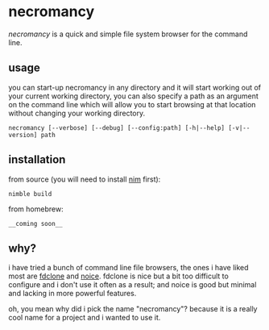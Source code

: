# necromancy

_necromancy_ is a quick and simple file system browser for the command line.


## usage

you can start-up necromancy in any directory and it will start working out of your current working directory, you can also specify a path as an argument on the command line which will allow you to start browsing at that location without changing your working directory.

```
necromancy [--verbose] [--debug] [--config:path] [-h|--help] [-v|--version] path
```

## installation

from source (you will need to install [nim](http://nim-lang.com/) first):
```
nimble build
```

from homebrew:
```
__coming soon__
```

## why?

i have tried a bunch of command line file browsers, the ones i have liked most are [fdclone](http://hp.vector.co.jp/authors/VA012337/soft/fd/) and [noice](http://git.2f30.org/noice/). fdclone is nice but a bit too difficult to configure and i don't use it often as a result; and noice is good but minimal and lacking in more powerful features. 

oh, you mean why did i pick the name "necromancy"? because it is a really cool name for a project and i wanted to use it.

